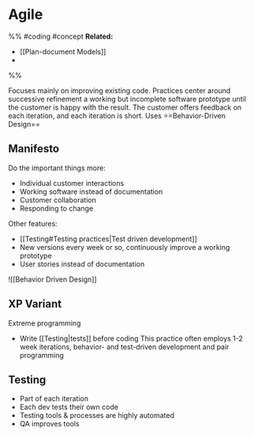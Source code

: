 # Agile
%%
#coding 
#concept
**Related:**
-  [[Plan-document Models]]
-  

%%


Focuses mainly on improving existing code.
Practices center around successive refinement a working but incomplete software prototype until the customer is happy with the result. The customer offers feedback on each iteration, and each iteration is short.
Uses ==Behavior-Driven Design==

## Manifesto
Do the important things more:
- Individual customer interactions
- Working software instead of documentation
- Customer collaboration
- Responding to change

Other features:
- [[Testing#Testing practices|Test driven development]]
- New versions every week or so, continuously improve a working prototype
- User stories instead of documentation

![[Behavior Driven Design]]

## XP Variant 
Extreme programming
- Write [[Testing|tests]] before coding
This practice often employs 1-2 week iterations, behavior- and test-driven development and pair programming

## Testing
- Part of each iteration
- Each dev tests their own code
- Testing tools & processes are highly automated
- QA improves tools